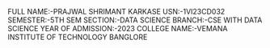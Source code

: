 FULL NAME:-PRAJWAL SHRIMANT KARKASE
USN:-1VI23CD032
SEMESTER:-5TH SEM
SECTION:-DATA SCIENCE
BRANCH:-CSE WITH DATA SCIENCE
YEAR OF ADMISSION:-2023
COLLEGE NAME:-VEMANA INSTITUTE OF TECHNOLOGY BANGLORE
